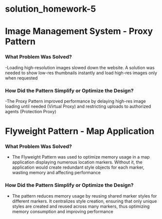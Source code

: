 # solution_homework-5
# Image Management System - Proxy Pattern

### What Problem Was Solved?

-Loading high-resolution images slowed down the website. A solution was needed to show low-res thumbnails instantly and load high-res images only when requested

### How Did the Pattern Simplify or Optimize the Design?

-The Proxy Pattern improved performance by delaying high-res image loading until needed (Virtual Proxy) and restricting uploads to authorized agents (Protection Proxy)

 # Flyweight Pattern - Map Application
### What Problem Was Solved?

- The Flyweight Pattern was used to optimize memory usage in a map application displaying numerous location markers. Without it, the application would create redundant style objects for each marker, wasting memory and affecting performance
### How Did the Pattern Simplify or Optimize the Design?

- The pattern reduces memory usage by reusing shared marker styles for different markers. It centralizes style creation, ensuring that only unique styles are created and reused across many markers, thus optimizing memory consumption and improving performance
